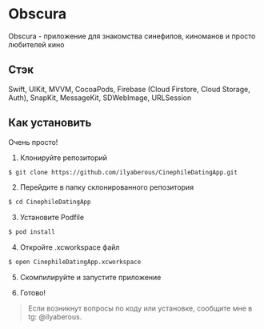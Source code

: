 # Obscura
Obscura - приложение для знакомства синефилов, киноманов и просто любителей кино

## Стэк
Swift, UIKit, MVVM, CocoaPods, Firebase (Cloud Firstore, Cloud Storage, Auth), SnapKit, MessageKit, SDWebImage, URLSession

## Как установить
Очень просто!

1) Клонируйте репозиторий

```bash
$ git clone https://github.com/ilyaberous/CinephileDatingApp.git
```

2) Перейдите в папку склонированного репозитория

```bash
$ cd CinephileDatingApp
```

3) Установите Podfile

```bash
$ pod install
```

4) Откройте .xcworkspace файл

```bash
$ open CinephileDatingApp.xcworkspace
```

5) Скомпилируйте и запустите приложение

6) Готово!

> Если возникнут вопросы по коду или установке, сообщите мне в tg: @ilyaberous.
